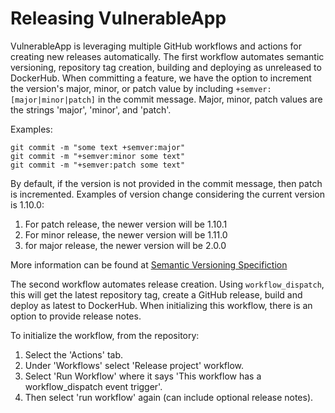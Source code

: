 # Releasing VulnerableApp

VulnerableApp is leveraging multiple GitHub workflows and actions for creating new releases automatically.
The first workflow automates semantic versioning, repository tag creation, building and deploying as unreleased to 
DockerHub.
When committing a feature, we have the option to increment the version's major, minor, or patch value
by including <code>+semver:[major|minor|patch]</code> in the commit message. Major, minor, patch values are the
strings 'major', 'minor', and 'patch'.

Examples:
```properties
git commit -m "some text +semver:major"
git commit -m "+semver:minor some text"
git commit -m "+semver:patch some text"
```
By default, if the version is not provided in the commit message, then patch is incremented.
Examples of version change considering the current version is 1.10.0:
1. For patch release, the newer version will be 1.10.1
2. For minor release, the newer version will be 1.11.0
3. for major release, the newer version will be 2.0.0

More information can be found at [Semantic
   Versioning
   Specifiction](https://semver.org/)

The second workflow automates release creation. Using <code>workflow_dispatch</code>, this will get the latest 
repository tag, create a GitHub release, build and deploy as latest to DockerHub. When initializing this workflow, 
there is an option to provide release notes. 

To initialize the workflow, from the repository:
1. Select the 'Actions' tab.
2. Under 'Workflows' select 'Release project' workflow.
3. Select 'Run Workflow' where it says 'This workflow has a workflow_dispatch event trigger'.
4. Then select 'run workflow' again (can include optional release notes).

